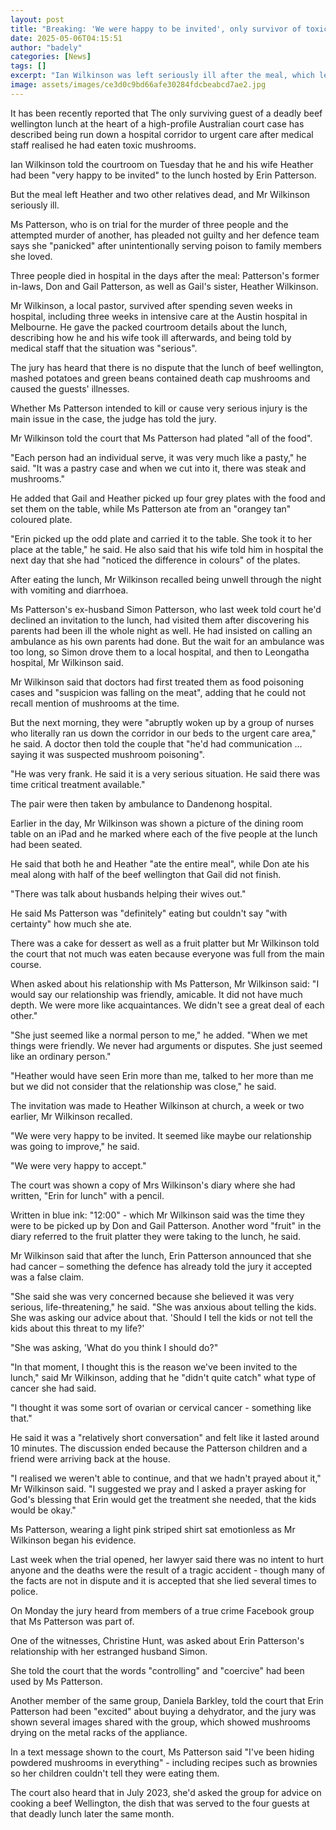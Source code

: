 ```yaml
---
layout: post
title: "Breaking: 'We were happy to be invited', only survivor of toxic mushroom lunch tells court"
date: 2025-05-06T04:15:51
author: "badely"
categories: [News]
tags: []
excerpt: "Ian Wilkinson was left seriously ill after the meal, which led to the deaths of his wife and two relatives."
image: assets/images/ce3d0c9bd66afe30284fdcbeabcd7ae2.jpg
---
```


It has been recently reported that The only surviving guest of a deadly beef wellington lunch at the heart of a high-profile Australian court case has described being run down a hospital corridor to urgent care after medical staff realised he had eaten toxic mushrooms.

Ian Wilkinson told the courtroom on Tuesday that he and his wife Heather had been "very happy to be invited" to the lunch hosted by Erin Patterson. 

But the meal left Heather and two other relatives dead, and Mr Wilkinson seriously ill.

Ms Patterson, who is on trial for the murder of three people and the attempted murder of another, has pleaded not guilty and her defence team says she "panicked" after unintentionally serving poison to family members she loved.

Three people died in hospital in the days after the meal: Patterson's former in-laws, Don and Gail Patterson, as well as Gail's sister, Heather Wilkinson.

Mr Wilkinson, a local pastor, survived after spending seven weeks in hospital, including three weeks in intensive care at the Austin hospital in Melbourne. He gave the packed courtroom details about the lunch, describing how he and his wife took ill afterwards, and being told by medical staff that the situation was "serious". 

The jury has heard that there is no dispute that the lunch of beef wellington, mashed potatoes and green beans contained death cap mushrooms and caused the guests' illnesses.

Whether Ms Patterson intended to kill or cause very serious injury is the main issue in the case, the judge has told the jury.

Mr Wilkinson told the court that Ms Patterson had plated "all of the food".

"Each person had an individual serve, it was very much like a pasty," he said. "It was a pastry case and when we cut into it, there was steak and mushrooms."

He added that Gail and Heather picked up four grey plates with the food and set them on the table, while Ms Patterson ate from an "orangey tan" coloured plate.

"Erin picked up the odd plate and carried it to the table. She took it to her place at the table," he said. He also said that his wife told him in hospital the next day that she had "noticed the difference in colours" of the plates.

After eating the lunch, Mr Wilkinson recalled being unwell through the night with vomiting and diarrhoea.

Ms Patterson's ex-husband Simon Patterson, who last week told court he'd declined an invitation to the lunch, had visited them after discovering his parents had been ill the whole night as well. He had insisted on calling an ambulance as his own parents had done. But the wait for an ambulance was too long, so Simon drove them to a local hospital, and then to Leongatha hospital, Mr Wilkinson said.

Mr Wilkinson said that doctors had first treated them as food poisoning cases and "suspicion was falling on the meat", adding that he could not recall mention of mushrooms at the time.

But the next morning, they were "abruptly woken up by a group of nurses who literally ran us down the corridor in our beds to the urgent care area," he said. A doctor then told the couple that "he'd had communication ... saying it was suspected mushroom poisoning".

"He was very frank. He said it is a very serious situation. He said there was time critical treatment available."

The pair were then taken by ambulance to Dandenong hospital.

Earlier in the day, Mr Wilkinson was shown a picture of the dining room table on an iPad and he marked where each of the five people at the lunch had been seated. 

He said that both he and Heather "ate the entire meal", while Don ate his meal along with half of the beef wellington that Gail did not finish.

"There was talk about husbands helping their wives out."

He said Ms Patterson was "definitely" eating but couldn't say "with certainty" how much she ate.

There was a cake for dessert as well as a fruit platter but Mr Wilkinson told the court that not much was eaten because everyone was full from the main course.

When asked about his relationship with Ms Patterson, Mr Wilkinson said: "I would say our relationship was friendly, amicable. It did not have much depth. We were more like acquaintances. We didn't see a great deal of each other."

"She just seemed like a normal person to me," he added. "When we met things were friendly. We never had arguments or disputes. She just seemed like an ordinary person."

"Heather would have seen Erin more than me, talked to her more than me but we did not consider that the relationship was close," he said.

The invitation was made to Heather Wilkinson at church, a week or two earlier, Mr Wilkinson recalled.

"We were very happy to be invited. It seemed like maybe our relationship was going to improve," he said.

"We were very happy to accept."

The court was shown a copy of Mrs Wilkinson's diary where she had written, "Erin for lunch" with a pencil. 

Written in blue ink: "12:00" - which Mr Wilkinson said was the time they were to be picked up by Don and Gail Patterson. Another word "fruit" in the diary referred to the fruit platter they were taking to the lunch, he said.

Mr Wilkinson said that after the lunch, Erin Patterson announced that she had cancer – something the defence has already told the jury it accepted was a false claim.

"She said she was very concerned because she believed it was very serious, life-threatening," he said. "She was anxious about telling the kids. She was asking our advice about that. 'Should I tell the kids or not tell the kids about this threat to my life?'

"She was asking, 'What do you think I should do?"

"In that moment, I thought this is the reason we've been invited to the lunch," said Mr Wilkinson, adding that he "didn't quite catch" what type of cancer she had said.

"I thought it was some sort of ovarian or cervical cancer - something like that."

He said it was a "relatively short conversation" and felt like it lasted around 10 minutes. The discussion ended because the Patterson children and a friend were arriving back at the house. 

"I realised we weren't able to continue, and that we hadn't prayed about it," Mr Wilkinson said. "I suggested we pray and I asked a prayer asking for God's blessing that Erin would get the treatment she needed, that the kids would be okay."

Ms Patterson, wearing a light pink striped shirt sat emotionless as Mr Wilkinson began his evidence.

Last week when the trial opened, her lawyer said there was no intent to hurt anyone and the deaths were the result of a tragic accident - though many of the facts are not in dispute and it is accepted that she lied several times to police.

On Monday the jury heard from members of a true crime Facebook group that Ms Patterson was part of.

One of the witnesses, Christine Hunt, was asked about Erin Patterson's relationship with her estranged husband Simon.

She told the court that the words "controlling" and "coercive" had been used by Ms Patterson.

Another member of the same group, Daniela Barkley, told the court that Erin Patterson had been "excited" about buying a dehydrator, and the jury was shown several images shared with the group, which showed mushrooms drying on the metal racks of the appliance.

In a text message shown to the court, Ms Patterson said "I've been hiding powdered mushrooms in everything" - including recipes such as brownies so her children couldn't tell they were eating them.

The court also heard that in July 2023, she'd asked the group for advice on cooking a beef Wellington, the dish that was served to the four guests at that deadly lunch later the same month.

